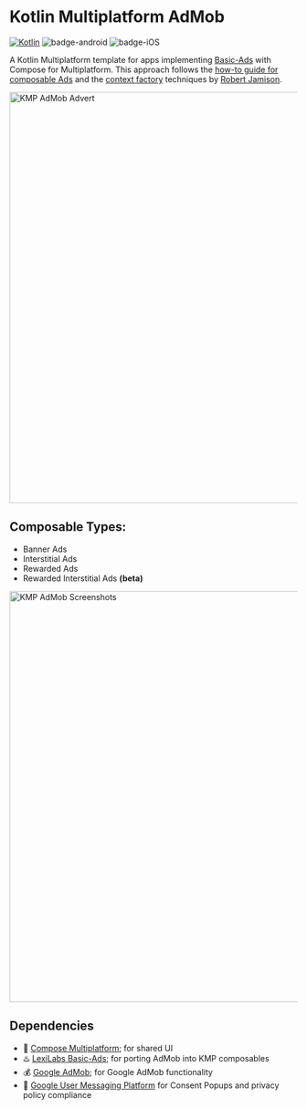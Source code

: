 # Kotlin Multiplatform AdMob

[![Kotlin](https://img.shields.io/badge/Kotlin-2.0.21-7f52ff.svg?style=flat&logo=kotlin)](https://kotlinlang.org)
![badge-android](http://img.shields.io/badge/platform-android-6EDB8D.svg?style=flat)
![badge-iOS](http://img.shields.io/badge/platform-iOS-6ED88D.svg?style=flat)

A Kotlin Multiplatform template for apps implementing [Basic-Ads](https://github.com/LexiLabs-App/basic-ads) with Compose for Multiplatform. This approach follows the [how-to guide for composable Ads](https://medium.com/@robert.jamison/composable-ads-f8795924aa0d) and the [context factory](https://medium.com/@robert.jamison/passing-android-context-in-kmp-jetpack-compose-8de5b5de7bdd) techniques by [Robert Jamison](https://medium.com/@robert.jamison).

<img src="./ad.png" alt="KMP AdMob Advert" width="720">

## Composable Types:
* Banner Ads
* Interstitial Ads
* Rewarded Ads
* Rewarded Interstitial Ads __(beta)__

<img src="screenshots.png" alt="KMP AdMob Screenshots" width="720">

## Dependencies
- 🧩 [Compose Multiplatform](https://github.com/JetBrains/compose-multiplatform); for shared UI
- ♨️ [LexiLabs Basic-Ads](https://ads.basic.lexilabs.app); for porting AdMob into KMP composables
- 💰 [Google AdMob](https://admob.google.com); for Google AdMob functionality
- 💬 [Google User Messaging Platform](https://support.google.com/admob/answer/10113005?hl=en) for Consent Popups and privacy policy compliance
